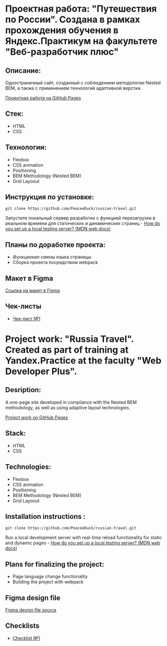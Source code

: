 # Проектная работа: "Путешествия по России". Создана в рамках прохождения обучения в Яндекс.Практикум на факультете "Веб-разработчик плюс" 
## Описание:
Одностраничный сайт, созданный с соблюдением методологии Nested BEM, а также с применением технологий адаптивной верстки.

[Проектная работа на GitHub Pages](https://peaceeduck.github.io/russian-travel/)
## Стек:
- HTML
- CSS
## Технологии:
- Flexbox
- CSS animation
- Positioning
- BEM Methodology (Nested BEM)
- Grid Layoout
## Инструкция по установке:
```
git clone https://github.com/PeaceeDuck/russian-travel.git
```
Запустите локальный сервер разработки с функцией перезагрузки в реальном времени для статических и динамических страниц - [How do you set up a local testing server? (MDN web docs)](https://developer.mozilla.org/en-US/docs/Learn/Common_questions/set_up_a_local_testing_server)
## Планы по доработке проекта:
- Функционал смены языка страницы
- Сборка проекта посредством webpack
## Макет в Figma
[Ссылка на макет в Figma](https://www.figma.com/file/5S2WSbEFL6awjVWJ0NWL8Q/Sprint-3_-Russia-_-desktop-mobile?node-id=28503%3A0)
## Чек-листы
- [Чек-лист №1](https://code.s3.yandex.net/web-developer/checklists-pdf/web-plus/checklist-2.pdf)

# Project work: "Russia Travel". Created as part of training at Yandex.Practice at the faculty "Web Developer Plus". 
## Desription:
A one-page site developed in compliance with the Nested BEM methodology, as well as using adaptive layout technologies.

[Project work on GitHub Pages](https://peaceeduck.github.io/russian-travel/)
## Stack:
- HTML
- CSS
## Technologies:
- Flexbox
- CSS animation
- Positioning
- BEM Methodology (Nested BEM)
- Grid Layoout
## Installation instructions :
```
git clone https://github.com/PeaceeDuck/russian-travel.git
```
Run a local development server with real-time reload functionality for static and dynamic pages - [How do you set up a local testing server? (MDN web docs)](https://developer.mozilla.org/en-US/docs/Learn/Common_questions/set_up_a_local_testing_server)
## Plans for finalizing the project:
- Page language change functionality
- Building the project with webpack
## Figma design file
[Figma design file source](https://www.figma.com/file/5S2WSbEFL6awjVWJ0NWL8Q/Sprint-3_-Russia-_-desktop-mobile?node-id=28503%3A0)
## Checklists
- [Checklist №1](https://code.s3.yandex.net/web-developer/checklists-pdf/web-plus/checklist-2.pdf)
